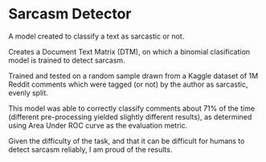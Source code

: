 # Sarcasm Detector
A model created to classify a text as sarcastic or not.

Creates a Document Text Matrix (DTM), on which a binomial clasification model is trained to detect sarcasm.

Trained and tested on a random sample drawn from a Kaggle dataset of 1M Reddit comments which were tagged (or not) by the author as sarcastic, evenly split.

This model was able to correctly classify comments about 71% of the time (different pre-processing yielded slightly different results), as determined using Area Under ROC curve as the evaluation metric.

Given the difficulty of the task, and that it can be difficult for humans to detect sarcasm reliably, I am proud of the results.



